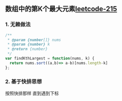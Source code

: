 
## 数组中的第K个最大元素[leetcode-215](https://leetcode-cn.com/problems/kth-largest-element-in-an-array/)

### 1. 无赖做法
```js
/**
 * @param {number[]} nums
 * @param {number} k
 * @return {number}
 */
var findKthLargest = function(nums, k) {
  return nums.sort((a,b)=> a-b)[nums.length-k]
};
```

### 2. 基于快排思想
按照快排那样 直到遇到下标
```js
```
